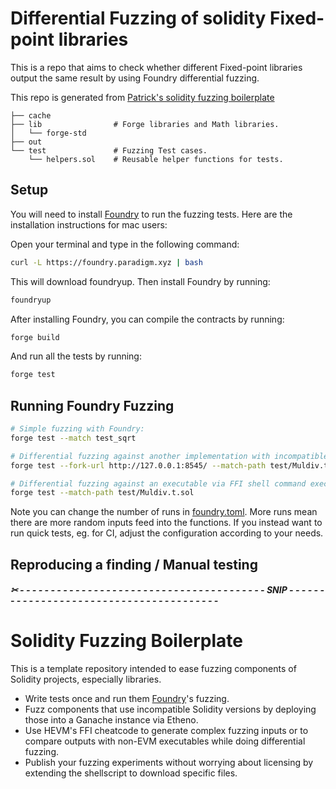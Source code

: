 # Differential Fuzzing of solidity Fixed-point libraries

This is a repo that aims to check whether different Fixed-point libraries output the same result by using Foundry differential fuzzing. 

This repo is generated from [Patrick's solidity fuzzing boilerplate](https://github.com/patrickd-/solidity-fuzzing-boilerplate)
```
├── cache
├── lib                # Forge libraries and Math libraries.
│   └── forge-std
├── out
└── test               # Fuzzing Test cases.
    └── helpers.sol    # Reusable helper functions for tests.
```

## Setup
You will need to install [Foundry](https://book.getfoundry.sh/getting-started/installation) to run the fuzzing tests.
Here are the installation instructions for mac users:

Open your terminal and type in the following command:
```bash
curl -L https://foundry.paradigm.xyz | bash
```
This will download foundryup. Then install Foundry by running:
```bash
foundryup
```
After installing Foundry, you can compile the contracts by running:
```bash
forge build
```
And run all the tests by running:
```bash
forge test
```


## Running Foundry Fuzzing

```bash
# Simple fuzzing with Foundry:
forge test --match test_sqrt

# Differential fuzzing against another implementation with incompatible Solidity version via ganache fork:
forge test --fork-url http://127.0.0.1:8545/ --match-path test/Muldiv.t.sol

# Differential fuzzing against an executable via FFI shell command execution:
forge test --match-path test/Muldiv.t.sol
```

Note you can change the number of runs in  [foundry.toml](foundry.toml). More runs mean there are more random inputs feed into the functions. If you instead want to run quick tests, eg. for CI, adjust the configuration according to your needs.

## Reproducing a finding / Manual testing

<!-- ```bash
# Call function of exposed library and show execution trace:
forge run --sig "slice(bytes,uint256,uint256)" --target-contract ExposedBytesLib -vvvv src/expose/example/BytesLib.sol 0x010203 1 1

# Manually execute a testcase to reproduce an issue:
forge run --fork-url http://127.0.0.1:8545/ --sig "test_BytesLib_BytesUtil_diff_slice(bytes,uint256,uint256)" --target-contract Test -vvvv src/test/example/BytesLib-BytesUtil-diff.sol 0x010203 1 1
``` -->

##### ✂ - - - - - - - - - - - - - - - - - - - - - - - - - - - - - - - - - - - - - - - - SNIP - - - - - - - - - - - - - - - - - - - - - - - - - - - - - - - - - - - - - - - -

# Solidity Fuzzing Boilerplate

This is a template repository intended to ease fuzzing components of Solidity projects, especially libraries.

- Write tests once and run them [Foundry](https://book.getfoundry.sh/forge/fuzz-testing.html)'s fuzzing.
- Fuzz components that use incompatible Solidity versions by deploying those into a Ganache instance via Etheno.
- Use HEVM's FFI cheatcode to generate complex fuzzing inputs or to compare outputs with non-EVM executables while doing differential fuzzing.
- Publish your fuzzing experiments without worrying about licensing by extending the shellscript to download specific files.




